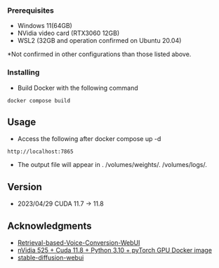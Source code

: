 ### Prerequisites

* Windows 11(64GB)
* NVidia video card (RTX3060 12GB)
* WSL2 (32GB and operation confirmed on Ubuntu 20.04)

*Not confirmed in other configurations than those listed above.

### Installing

* Build Docker with the following command
```
docker compose build
```

## Usage

* Access the following after docker compose up -d
```
http://localhost:7865
```
* The output file will appear in . /volumes/weights/. /volumes/logs/.

## Version

* 2023/04/29 CUDA 11.7 -> 11.8

## Acknowledgments

* [Retrieval-based-Voice-Conversion-WebUI](https://github.com/liujing04/Retrieval-based-Voice-Conversion-WebUI)
* [nVidia 525 + Cuda 11.8 + Python 3.10 + pyTorch GPU Docker image](https://dev.to/ordigital/nvidia-525-cuda-118-python-310-pytorch-gpu-docker-image-1l4a)
* [stable-diffusion-webui](https://github.com/AUTOMATIC1111/stable-diffusion-webui)
